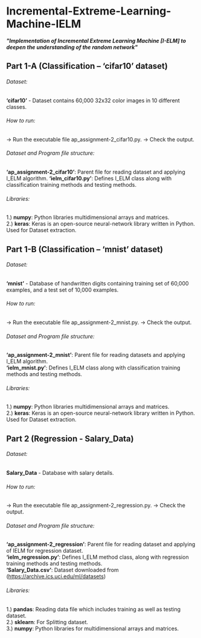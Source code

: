 # Incremental-Extreme-Learning-Machine-IELM
***"Implementation of Incremental Extreme Learning Machine [I-ELM] to deepen the understanding of the random network"***
  
  
  

## Part 1-A (Classification – ‘cifar10’ dataset)
  
  
###### Dataset:
**‘cifar10’** - Dataset contains 60,000 32x32 color images in 10 different classes.

###### How to run:
-> Run the executable file ap_assignment-2_cifar10.py.
-> Check the output.

###### Dataset and Program file structure:
**‘ap_assignment-2_cifar10’**: Parent file for reading dataset and applying I_ELM algorithm.
**‘ielm_cifar10.py’**: Defines I_ELM class along with classification training methods and testing methods.

###### Libraries:
1.) **numpy**: Python libraries multidimensional arrays and matrices.  
2.) **keras**: Keras is an open-source neural-network library written in Python. Used for Dataset extraction.
  
  
  

## Part 1-B (Classification – ‘mnist’ dataset) 
  
  
###### Dataset:
**‘mnist’** - Database of handwritten digits containing training set of 60,000 examples, and a test set of 10,000 examples.

###### How to run:
-> Run the executable file ap_assignment-2_mnist.py.
-> Check the output.

###### Dataset and Program file structure:
**‘ap_assignment-2_mnist’**: Parent file for reading datasets and applying I_ELM algorithm.  
**‘ielm_mnist.py’**: Defines I_ELM class along with classification training methods and testing methods.

###### Libraries:
1.) **numpy**: Python libraries multidimensional arrays and matrices.  
2.) **keras**: Keras is an open-source neural-network library written in Python. Used for Dataset extraction.
  
  
  
  
## Part 2 (Regression - Salary_Data) 
  
  
###### Dataset:
**Salary_Data** - Database with salary details.

###### How to run:
-> Run the executable file ap_assignment-2_regression.py.
-> Check the output.

###### Dataset and Program file structure:
**‘ap_assignment-2_regression’**: Parent file for reading dataset and applying of IELM for regression dataset.  
**‘ielm_regression.py’**: Defines I_ELM method class, along with regression training methods and testing methods.  
**‘Salary_Data.csv’**: Dataset downloaded from (https://archive.ics.uci.edu/ml/datasets)

###### Libraries:
1.) **pandas**: Reading data file which includes training as well as testing dataset.  
2.) **sklearn**: For Splitting dataset.  
3.) **numpy**: Python libraries for multidimensional arrays and matrices.
